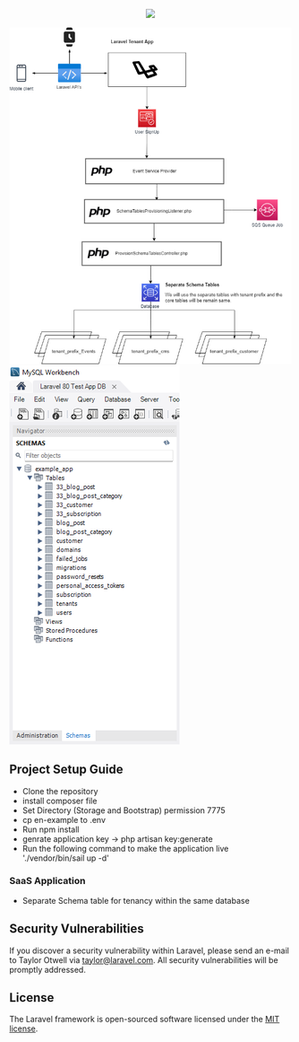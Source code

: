 <p align="center"><a href="https://laravel.com" target="_blank"><img src="https://raw.githubusercontent.com/laravel/art/master/logo-lockup/5%20SVG/2%20CMYK/1%20Full%20Color/laravel-logolockup-cmyk-red.svg" width="400"></a></p>

![Screenshot](Laravel-SaaS-Application-Template.png) ![Screenshot](schema.png)

## Project Setup Guide

- Clone the repository 
- install composer file
- Set Directory (Storage and Bootstrap) permission 7775
- cp en-example to .env
- Run npm install
- genrate application key -> php artisan key:generate
- Run the following command to make the application live './vendor/bin/sail up -d'


### SaaS Application

- Separate Schema table for tenancy within the same database
  

## Security Vulnerabilities

If you discover a security vulnerability within Laravel, please send an e-mail to Taylor Otwell via [taylor@laravel.com](mailto:taylor@laravel.com). All security vulnerabilities will be promptly addressed.

## License

The Laravel framework is open-sourced software licensed under the [MIT license](https://opensource.org/licenses/MIT).
